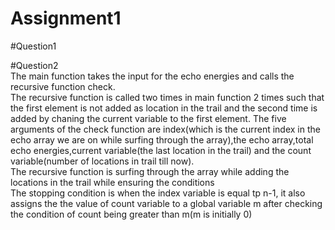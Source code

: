# Assignment1
#Question1<br>

#Question2<br>
The main function takes the input for the echo energies and calls the recursive function check.<br>
The recursive function is called two times in main function 2 times such that the first element is not added as location in the trail and the second time is added by chaning the current variable to the first element. The five arguments of the check function are index(which is the current index in the echo array we are on while surfing through the array),the echo array,total echo energies,current variable(the last location in the trail) and the count variable(number of locations in trail till now).<br>
The recursive function is surfing through the array while adding the locations in the trail while ensuring the conditions<br>
The stopping condition is when the index variable is equal tp n-1, it also assigns the the value of count variable to a global variable m after checking the condition of count being greater than m(m is initially 0)<br>
